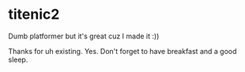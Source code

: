 # titenic2
Dumb platformer but it's great cuz I made it :))

Thanks for uh existing. Yes. Don't forget to have breakfast and a good sleep.
